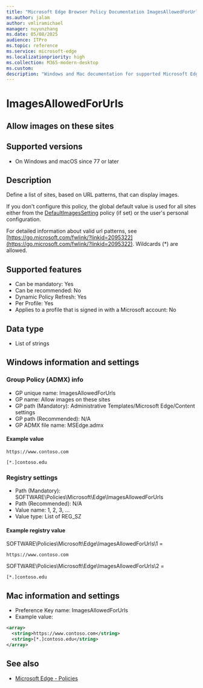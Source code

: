 ```yaml
---
title: "Microsoft Edge Browser Policy Documentation ImagesAllowedForUrls"
ms.author: jalam
author: vmliramichael
manager: nuyunzhang
ms.date: 05/08/2025
audience: ITPro
ms.topic: reference
ms.service: microsoft-edge
ms.localizationpriority: high
ms.collection: M365-modern-desktop
ms.custom:
description: "Windows and Mac documentation for supported Microsoft Edge Browser policy: Allow images on these sites"
---
```


<!--THIS FILE IS AUTOMATICALLY GENERATED. MANUAL CHANGES WILL BE OVERWRITTEN.-->
<!--Please contact the Microsoft Edge Manageability team with any questions.-->

# ImagesAllowedForUrls

## Allow images on these sites


## Supported versions

- On Windows and macOS since 77 or later

## Description

Define a list of sites, based on URL patterns, that can display images.

If you don't configure this policy, the global default value is used for all sites either from the [DefaultImagesSetting](DefaultImagesSetting.md) policy (if set) or the user's personal configuration.

For detailed information about valid url patterns, see [https://go.microsoft.com/fwlink/?linkid=2095322](https://go.microsoft.com/fwlink/?linkid=2095322). Wildcards (*) are allowed.

## Supported features

- Can be mandatory: Yes
- Can be recommended: No
- Dynamic Policy Refresh: Yes
- Per Profile: Yes
- Applies to a profile that is signed in with a Microsoft account: No

## Data type

- List of strings

## Windows information and settings

### Group Policy (ADMX) info

- GP unique name: ImagesAllowedForUrls
- GP name: Allow images on these sites
- GP path (Mandatory): Administrative Templates/Microsoft Edge/Content settings
- GP path (Recommended): N/A
- GP ADMX file name: MSEdge.admx

#### Example value

```
https://www.contoso.com
```

```
[*.]contoso.edu
```

### Registry settings

- Path (Mandatory): SOFTWARE\Policies\Microsoft\Edge\ImagesAllowedForUrls
- Path (Recommended): N/A
- Value name: 1, 2, 3, ...
- Value type: List of REG_SZ

#### Example registry value

SOFTWARE\Policies\Microsoft\Edge\ImagesAllowedForUrls\1 =
```
https://www.contoso.com
```

SOFTWARE\Policies\Microsoft\Edge\ImagesAllowedForUrls\2 =
```
[*.]contoso.edu
```




## Mac information and settings

- Preference Key name: ImagesAllowedForUrls
- Example value:

```xml
<array>
  <string>https://www.contoso.com</string>
  <string>[*.]contoso.edu</string>
</array>
```

## See also
- [Microsoft Edge - Policies](../microsoft-edge-policies.md)
